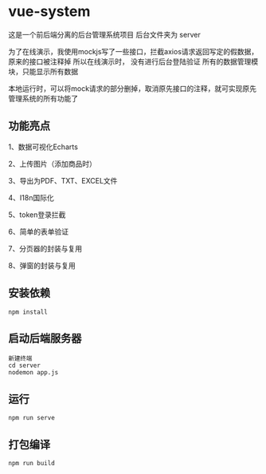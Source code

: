 # vue-system

这是一个前后端分离的后台管理系统项目
后台文件夹为 server

为了在线演示，我使用mockjs写了一些接口，拦截axios请求返回写定的假数据，原来的接口被注释掉
所以在线演示时，
    没有进行后台登陆验证
    所有的数据管理模块，只能显示所有数据
    
本地运行时，可以将mock请求的部分删掉，取消原先接口的注释，就可实现原先管理系统的所有功能了

## 功能亮点
1、数据可视化Echarts

2、上传图片（添加商品时）

3、导出为PDF、TXT、EXCEL文件

4、I18n国际化

5、token登录拦截

6、简单的表单验证

7、分页器的封装与复用

8、弹窗的封装与复用


## 安装依赖
```
npm install
```

## 启动后端服务器
```
新建终端
cd server
nodemon app.js
```

## 运行
```
npm run serve
```

## 打包编译
```
npm run build
```

